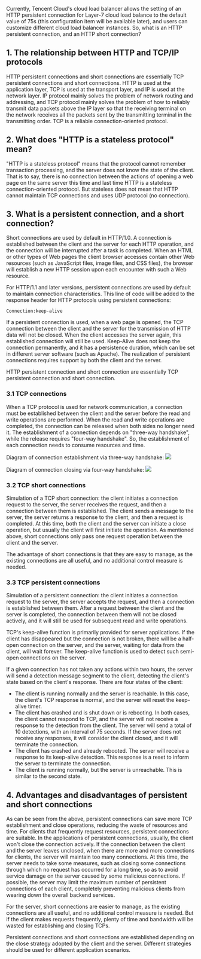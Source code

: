 ﻿Currently, Tencent Cloud's cloud load balancer allows the setting of an HTTP persistent connection for Layer-7 cloud load balance to the default value of 75s (this configuration item will be available later), and users can customize different cloud load balancer instances. So, what is an HTTP persistent connection, and an HTTP short connection?

## 1. The relationship between HTTP and TCP/IP protocols
HTTP persistent connections and short connections are essentially TCP persistent connections and short connections. HTTP is used at the application layer, TCP is used at the transport layer, and IP is used at the network layer.  IP protocol mainly solves the problem of network routing and addressing, and TCP protocol mainly solves the problem of how to reliably transmit data packets above the IP layer so that the receiving terminal on the network receives all the packets sent by the transmitting terminal in the transmitting order. TCP is a reliable connection-oriented protocol.
 
## 2. What does "HTTP is a stateless protocol" mean?
"HTTP is a stateless protocol" means that the protocol cannot remember transaction processing, and the server does not know the state of the client. That is to say, there is no connection between the actions of opening a web page on the same server this time and last time HTTP is a stateless connection-oriented protocol. But stateless does not mean that HTTP cannot maintain TCP connections and uses UDP protocol (no connection).
 
## 3. What is a persistent connection, and a short connection?
Short connections are used by default in HTTP/1.0. A connection is established between the client and the server for each HTTP operation, and the connection will be interrupted after a task is completed. When an HTML or other types of Web pages the client browser accesses contain other Web resources (such as JavaScript files, image files, and CSS files), the browser will establish a new HTTP session upon each encounter with such a Web resource.

For HTTP/1.1 and later versions, persistent connections are used by default to maintain connection characteristics. This line of code will be added to the response header for HTTP protocols using persistent connections:

```
Connection:keep-alive
```

If a persistent connection is used, when a web page is opened, the TCP connection between the client and the server for the transmission of HTTP data will not be closed. When the client accesses the server again, this established connection will still be used. Keep-Alive does not keep the connection permanently, and it has a persistence duration, which can be set in different server software (such as Apache). The realization of persistent connections requires support by both the client and the server.

HTTP persistent connection and short connection are essentially TCP persistent connection and short connection.

### 3.1 TCP connections
When a TCP protocol is used for network communication, a connection must be established between the client and the server before the read and write operations are performed. When the read and write operations are completed, the connection can be released when both sides no longer need it. The establishment of a connection depends on "three-way handshake", while the release requires "four-way handshake". So, the establishment of each connection needs to consume resources and time.

Diagram of connection establishment via three-way handshake:
![](//mc.qcloudimg.com/static/img/e5687b934e72eeb4d8fa8550527adfc1/image.png)

Diagram of connection closing via four-way handshake:
![](//mc.qcloudimg.com/static/img/71e17a38aecec75f618fc1a99b766c92/image.png)

### 3.2 TCP short connections
Simulation of a TCP short connection: the client initiates a connection request to the server, the server receives the request, and then a connection between them is established. The client sends a message to the server, the server returns a response to the client, and then a request is completed. At this time, both the client and the server can initiate a close operation, but usually the client will first initiate the operation. As mentioned above, short connections only pass one request operation between the client and the server.

The advantage of short connections is that they are easy to manage, as the existing connections are all useful, and no additional control measure is needed.

### 3.3 TCP persistent connections
Simulation of a persistent connection: the client initiates a connection request to the server, the server accepts the request, and then a connection is established between them. After a request between the client and the server is completed, the connection between them will not be closed actively, and it will still be used for subsequent read and write operations.

TCP's keep-alive function is primarily provided for server applications. If the client has disappeared but the connection is not broken, there will be a half-open connection on the server, and the server, waiting for data from the client, will wait forever. The keep-alive function is used to detect such semi-open connections on the server.

If a given connection has not taken any actions within two hours, the server will send a detection message segment to the client, detecting the client's state based on the client's response. There are four states of the client:
- The client is running normally and the server is reachable. In this case, the client's TCP response is normal, and the server will reset the keep-alive timer.
- The client has crashed and is shut down or is rebooting. In both cases, the client cannot respond to TCP,  and the server will not receive a response to the detection from the client. The server will send a total of 10 detections, with an interval of 75 seconds. If the server does not receive any responses, it will consider the client closed, and it will terminate the connection.
- The client has crashed and already rebooted. The server will receive a response to its keep-alive detection. This response is a reset to inform the server to terminate the connection.
- The client is running normally, but the server is unreachable. This is similar to the second state.
 
## 4. Advantages and disadvantages of persistent and short connections
As can be seen from the above, persistent connections can save more TCP establishment and close operations, reducing the waste of resources and time. For clients that frequently request resources, persistent connections are suitable. In the applications of persistent connections, usually, the client won't close the connection actively. If the connection between the client and the server leaves unclosed, when there are more and more connections for clients, the server will maintain too many connections. At this time, the server needs to take some measures, such as closing some connections through which no request has occurred for a long time, so as to avoid service damage on the server caused by some malicious connections. If possible, the server may limit the maximum number of persistent connections of each client, completely preventing malicious clients from wearing down the overall backend services.

For the server, short connections are easier to manage, as the existing connections are all useful, and no additional control measure is needed. But if the client makes requests frequently, plenty of time and bandwidth will be wasted for establishing and closing TCPs.

Persistent connections and short connections are established depending on the close strategy adopted by the client and the server. Different strategies should be used for different application scenarios.
